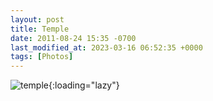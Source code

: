 ```yaml
---
layout: post
title: Temple
date: 2011-08-24 15:35 -0700
last_modified_at: 2023-03-16 06:52:35 +0000
tags: [Photos]
---
```


![temple](//i.chenna.me/photos/prod/2011-08-24_15_35_54.jpg){:loading="lazy"}
